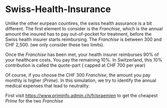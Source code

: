 # Swiss-Health-Insurance
Unlike the other eurpean countires, the swiss health assurance is a bit different. The first element to consider is the *Franchise*, which is the annual amount the insured has to pay out-of-pocket for treatment, before the Swiss health insurer starts reimbursing. The *Franchise* is between 300 and CHF 2,500. (we only consider these two limits).

Once the *Franchise* has been met, your health insurer reimburses 90% of your healthcare costs. You pay the remaining 10%. In Switzerland, this 10% contribution is called the quote-part (
capped at CHF 700 per year)

Of course, if you choose the CHF 300 *Franchise*, the amount you pay monthly is higher (*Prime*).
In this simulation, we try to identify the annual medical expenses that lead to neutrality.

First visit https://www.priminfo.admin.ch/fr/praemien to get the cheapest *Prime* for the two *Franchise*
